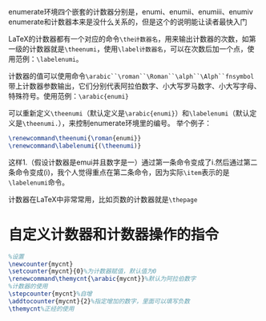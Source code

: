 enumerate环境四个嵌套的计数器分别是，enumi、enumii、enumiii、enumiv
enumerate和计数器本来是没什么关系的，但是这个的说明能让读者最快入门

LaTeX的计数器都有一个对应的命令`\the计数器名`，用来输出计数器的次数，如第一级的计数器就是`\theenumi`，使用`\label计数器名`，可以在次数后加一个点，使用范例：`\labelenumi`。

计数器的值可以使用命令`\arabic``\roman``\Roman``\alph``\Alph``fnsymbol`带上计数器参数输出，它们分别代表阿拉伯数字、小大写罗马数字、小大写字母、特殊符号。使用范例：`\arabic{enumi}`

可以重新定义`\theenumi`（默认定义是`\arabic{enumi}`）和`\labelenumi`（默认定义是`\theenumi.`），来控制enumerate环境里的编号。
举个例子：
```latex
\renewcommand\theenumi{\roman{enumi}}
\renewcommand\labelenumi{(\theenumi)}
```
这样1.（假设计数器是emui并且数字是一）通过第一条命令变成了i.然后通过第二条命令变成(i)，我个人觉得重点在第二条命令，因为实际`\item`表示的是`\labelenumi`命令。

计数器在LaTeX中非常常用，比如页数的计数器就是`\thepage`

# 自定义计数器和计数器操作的指令
```latex
%设置
\newcounter{mycnt}
\setcounter{mycnt}{0}%为计数器赋值，默认值为0
\renewcommand\themycnt{\arabic{mycnt}}%默认为阿拉伯数字
%计数器的使用
\stepcounter{mycnt}%自增
\addtocounter{mycnt}{2}%指定增加的数字，里面可以填写负数
\themycnt%正经的使用
```
